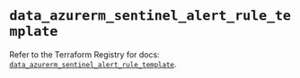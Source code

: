 # `data_azurerm_sentinel_alert_rule_template`

Refer to the Terraform Registry for docs: [`data_azurerm_sentinel_alert_rule_template`](https://registry.terraform.io/providers/hashicorp/azurerm/4.18.0/docs/data-sources/sentinel_alert_rule_template).
